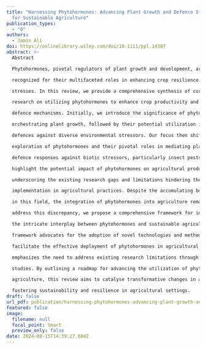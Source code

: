 ```yaml
---
title: "Harnessing Phytohormones: Advancing Plant Growth and Defence Strategies
  for Sustainable Agriculture"
publication_types:
  - "0"
authors:
  - Jamin Ali
doi: https://onlinelibrary.wiley.com/doi/10.1111/ppl.14307
abstract: >-
  Abstract

  Phytohormones, pivotal regulators of plant growth and development, are increasingly

  recognized for their multifaceted roles in enhancing crop resilience against environmental

  stresses. In this review, we provide a comprehensive synthesis of current

  research on utilizing phytohormones to enhance crop productivity and fortify their

  defence mechanisms. Initially, we introduce the significance of phytohormones in

  orchestrating plant growth, followed by their potential utilization in bolstering crop

  defences against diverse environmental stressors. Our focus then shifts to an indepth

  exploration of phytohormones and their pivotal roles in mediating plant

  defence responses against biotic stressors, particularly insect pests. Furthermore, we

  highlight the potential impact of phytohormones on agricultural production while

  underscoring the existing research gaps and limitations hindering their widespread

  implementation in agricultural practices. Despite the accumulating body of research

  in this field, the integration of phytohormones into agriculture remains limited. To

  address this discrepancy, we propose a comprehensive framework for investigating

  the intricate interplay between phytohormones and sustainable agriculture. This

  framework advocates for the adoption of novel technologies and methodologies to

  facilitate the effective deployment of phytohormones in agricultural settings and also

  emphasizes the need to address existing research limitations through rigorous field

  studies. By outlining a roadmap for advancing the utilization of phytohormones in

  agriculture, this review aims to catalyse transformative changes in agricultural practices,

  fostering sustainability and resilience in agricultural settings.
draft: false
url_pdf: publication/harnessing-phytohormones-advancing-plant-growth-and-defence-strategies-for-sustainable-agriculture/Advancing-Plant-Growth-and-DefenceStrategies-for-Sustainable-Agriculture.pdf
featured: false
image:
  filename: null
  focal_point: Smart
  preview_only: false
date: 2024-08-15T14:39:27.684Z
---
```

